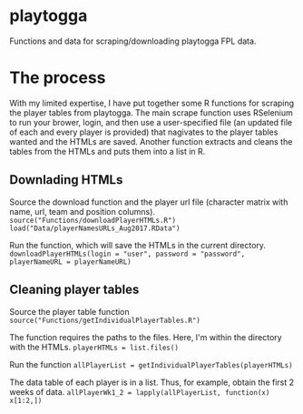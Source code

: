 # playtogga
Functions and data for scraping/downloading playtogga FPL data.  

# The process
With my limited expertise, I have put together some R functions for scraping the player tables from playtogga. The main scrape function uses RSelenium to run your brower, login, and then use a user-specified file (an updated file of each and every player is provided) that nagivates to the player tables wanted and the HTMLs are saved. Another function extracts and cleans the tables from the HTMLs and puts them into a list in R.

## Downlading HTMLs

Source the download function and the player url file (character matrix with name, url, team and position columns).
`source("Functions/downloadPlayerHTMLs.R")`  
`load("Data/playerNamesURLs_Aug2017.RData")`  
  
Run the function, which will save the HTMLs in the current directory.
`downloadPlayerHTMLs(login = "user", password = "password", playerNameURL = playerNameURL)`

## Cleaning player tables

Source the player table function
`source("Functions/getIndividualPlayerTables.R")`  

The function requires the paths to the files. Here, I'm within the directory with the HTMLs.
`playerHTMLs = list.files()`

Run the function
`allPlayerList = getIndividualPlayerTables(playerHTMLs)`

The data table of each player is in a list. Thus, for example, obtain the first 2 weeks of data.
`allPlayerWk1_2 = lapply(allPlayerList, function(x) x[1:2,])`
